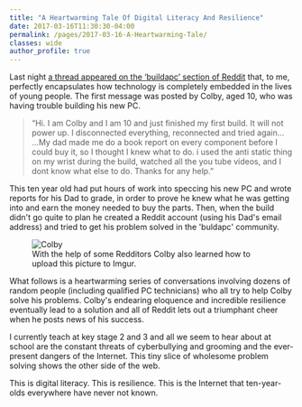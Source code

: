 ```yaml
---
title: "A Heartwarming Tale Of Digital Literacy And Resilience"
date: 2017-03-16T11:30:30-04:00
permalink: /pages/2017-03-16-A-Heartwarming-Tale/
classes: wide
author_profile: true
---
```


Last night [a thread appeared on the ‘buildapc’ section of Reddit](https://np.reddit.com/r/buildapc/comments/5zjt8e/first_time_build_will_not_power_up/) that, to me, perfectly encapsulates how technology is completely embedded in the lives of young people. The first message was posted by Colby, aged 10, who was having trouble building his new PC.

> “Hi. I am Colby and I am 10 and just finished my first build. It will not power up. I disconnected everything, reconnected and tried again... ...My dad made me do a book report on every component before I could buy it, so I thought I knew what to do. i used the anti static thing on my wrist during the build, watched all the you tube videos, and I dont know what else to do. Thanks for any help.”

This ten year old had put hours of work into speccing his new PC and wrote reports for his Dad to grade, in order to prove he knew what he was getting into and earn the money needed to buy the parts. Then, when the build didn't go quite to plan he created a Reddit account (using his Dad's email address) and tried to get his problem solved in the 'buldapc' community.

<figure>
  <img src="{{ site.baseurl }}/assets/images/Colby.JPG" alt="Colby">
  <figcaption>With the help of some Redditors Colby also learned how to upload this picture to Imgur.</figcaption>
</figure>

What follows is a heartwarming series of conversations involving dozens of random people (including qualified PC technicians) who all try to help Colby solve his problems. Colby's endearing eloquence and incredible resilience eventually lead to a solution and all of Reddit lets out a triumphant cheer when he posts news of his success.

I currently teach at key stage 2 and 3 and all we seem to hear about at school are the constant threats of cyberbullying and grooming and the ever-present dangers of the Internet. This tiny slice of wholesome problem solving shows the other side of the web.

This is digital literacy. This is resilience. This is the Internet that ten-year-olds everywhere have never not known.
